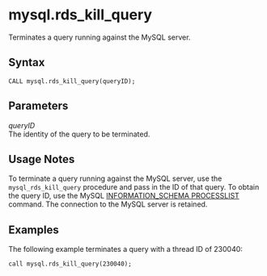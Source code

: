 # mysql\.rds\_kill\_query<a name="mysql_rds_kill_query"></a>

Terminates a query running against the MySQL server\.

## Syntax<a name="mysql_rds_kill_query-syntax"></a>

```
CALL mysql.rds_kill_query(queryID);
```

## Parameters<a name="mysql_rds_kill_query-parameters"></a>

 *queryID*   
The identity of the query to be terminated\.

## Usage Notes<a name="mysql_rds_kill_query-usage-notes"></a>

To terminate a query running against the MySQL server, use the `mysql_rds_kill_query` procedure and pass in the ID of that query\. To obtain the query ID, use the MySQL [INFORMATION\_SCHEMA PROCESSLIST](http://dev.mysql.com/doc/refman/5.6/en/processlist-table.html) command\. The connection to the MySQL server is retained\. 

## Examples<a name="mysql_rds_kill_query-examples"></a>

The following example terminates a query with a thread ID of 230040:

```
call mysql.rds_kill_query(230040);               
```